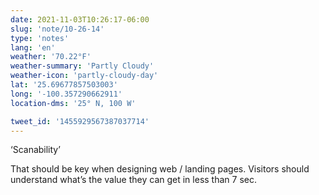 ```yaml
---
date: 2021-11-03T10:26:17-06:00
slug: 'note/10-26-14'
type: 'notes'
lang: 'en'
weather: '70.22°F'
weather-summary: 'Partly Cloudy'
weather-icon: 'partly-cloudy-day'
lat: '25.69677857503003'
long: '-100.357290662911'
location-dms: '25° N, 100 W'

tweet_id: '1455929567387037714'
---
```

‘Scanability’

That should be key when designing web / landing pages. Visitors should understand what’s the value they can get in less than 7 sec.